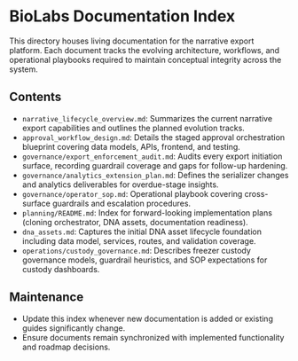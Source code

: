 # BioLabs Documentation Index

This directory houses living documentation for the narrative export platform. Each document tracks the evolving architecture, workflows, and operational playbooks required to maintain conceptual integrity across the system.

## Contents
- `narrative_lifecycle_overview.md`: Summarizes the current narrative export capabilities and outlines the planned evolution tracks.
- `approval_workflow_design.md`: Details the staged approval orchestration blueprint covering data models, APIs, frontend, and testing.
- `governance/export_enforcement_audit.md`: Audits every export initiation surface, recording guardrail coverage and gaps for follow-up hardening.
- `governance/analytics_extension_plan.md`: Defines the serializer changes and analytics deliverables for overdue-stage insights.
- `governance/operator_sop.md`: Operational playbook covering cross-surface guardrails and escalation procedures.
- `planning/README.md`: Index for forward-looking implementation plans (cloning orchestrator, DNA assets, documentation readiness).
- `dna_assets.md`: Captures the initial DNA asset lifecycle foundation including data model, services, routes, and validation coverage.
- `operations/custody_governance.md`: Describes freezer custody governance models, guardrail heuristics, and SOP expectations for custody dashboards.

## Maintenance
- Update this index whenever new documentation is added or existing guides significantly change.
- Ensure documents remain synchronized with implemented functionality and roadmap decisions.
